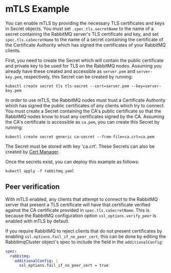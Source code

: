 # mTLS Example

You can enable mTLS by providing the necessary TLS certificates and keys in Secret objects.
You must set `.spec.tls.secretName` to the name of a secret containing the RabbitMQ server's TLS certificate and key,
and set `spec.tls.caSecretName` to the name of a secret containing the certificate of the Certificate Authority which
has signed the certificates of your RabbitMQ clients.

First, you need to create the Secret which will contain the public certificate and private key to be used for TLS on the RabbitMQ nodes.
Assuming you already have these created and accessible as `server.pem` and `server-key.pem`, respectively, this Secret can be created by running:

```shell
kubectl create secret tls tls-secret --cert=server.pem --key=server-key.pem
```

In order to use mTLS, the RabbitMQ nodes must trust a Certificate Authority which has signed the public certificates of any clients which try to connect.
You must create a Secret containing the CA's public certificate so that the RabbitMQ nodes know to trust any certificates signed by the CA.
Assuming the CA's certificate is accessible as `ca.pem`, you can create this Secret by running:

```shell
kubectl create secret generic ca-secret --from-file=ca.crt=ca.pem
```

The Secret must be stored with key 'ca.crt'. These Secrets can also be created by [Cert Manager](https://cert-manager.io/).

Once the secrets exist, you can deploy this example as follows:

```shell
kubectl apply -f rabbitmq.yaml
```

## Peer verification

With mTLS enabled, any clients that attempt to connect to the RabbitMQ server that present a TLS certificate will have that
certificate verified against the CA certificate provided in `spec.tls.caSecretName`. This is because the RabbitMQ configuration option
`ssl_options.verify_peer` is enabled with mTLS by default.

If you require RabbitMQ to reject clients that do not present certificates by enabling `ssl.options.fail_if_no_peer_cert`,
this can be done by editing the RabbitmqCluster object's spec to include the field in the `additionalConfig`:

```yaml
spec:
  rabbitmq:
    additionalConfig: |
      ssl_options.fail_if_no_peer_cert = true
```

